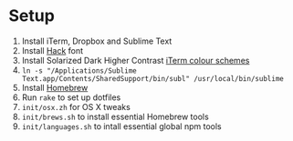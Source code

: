 # Setup

1. Install iTerm, Dropbox and Sublime Text
2. Install [Hack](https://github.com/chrissimpkins/Hack) font
3. Install Solarized Dark Higher Contrast [iTerm colour schemes](https://github.com/bahlo/iterm-colors)
4. `ln -s "/Applications/Sublime Text.app/Contents/SharedSupport/bin/subl" /usr/local/bin/sublime`
5. Install [Homebrew](http://brew.sh/)
6. Run `rake` to set up dotfiles
7. `init/osx.zh` for OS X tweaks
8. `init/brews.sh` to install essential Homebrew tools
9. `init/languages.sh` to intall essential global npm tools
